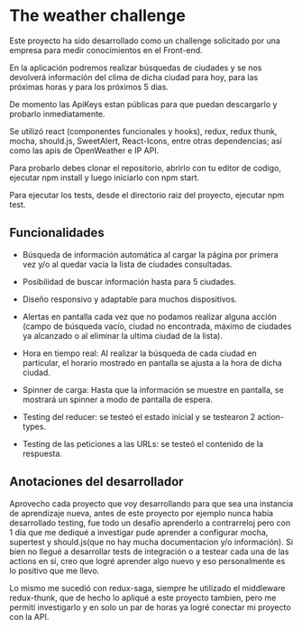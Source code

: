 # The weather challenge

Este proyecto ha sido desarrollado como un challenge solicitado por una empresa para medir conocimientos en el Front-end.

En la aplicación podremos realizar búsquedas de ciudades y se nos devolverá información del clima de dicha ciudad para hoy, para las próximas horas y para los próximos 5 dias.

De momento las ApiKeys estan públicas para que puedan descargarlo y probarlo inmediatamente.

Se utilizó react (componentes funcionales y hooks), redux, redux thunk, mocha, should.js, 
SweetAlert, React-Icons, entre otras dependencias; así como las apis de OpenWeather e IP API.

Para probarlo debes clonar el repositorio, abrirlo con tu editor de codigo, ejecutar npm install y luego iniciarlo con npm start.

Para ejecutar los tests, desde el directorio raiz del proyecto, ejecutar npm test.

## Funcionalidades

- Búsqueda de información automática al cargar la página por primera vez y/o al quedar vacía la lista de ciudades consultadas.

- Posibilidad de buscar información hasta para 5 ciudades.

- Diseño responsivo y adaptable para muchos dispositivos.

- Alertas en pantalla cada vez que no podamos realizar alguna acción (campo de búsqueda vacío, ciudad no encontrada, máximo de ciudades ya alcanzado o al eliminar la ultima ciudad de la lista).

- Hora en tiempo real: Al realizar la búsqueda de cada ciudad en particular, el horario mostrado en pantalla se ajusta a la hora de dicha ciudad.

- Spinner de carga: Hasta que la información se muestre en pantalla, se mostrará un spinner a modo de pantalla de espera.

- Testing del reducer: se testeó el estado inicial y se testearon 2 action-types.
- Testing de las peticiones a las URLs: se testeó el contenido de la respuesta.



## Anotaciones del desarrollador

Aprovecho cada proyecto que voy desarrollando para que sea una instancia de aprendizaje nueva, antes de este proyecto por ejemplo nunca había desarrollado testing, fue todo un desafío aprenderlo a contrarreloj pero con 1 día que me dediqué a investigar pude aprender a configurar mocha, supertest y should.js(que no hay mucha documentacion y/o información).
Si bien no llegué a desarrollar tests de integración o a testear cada una de las actions en sí, creo que logré aprender algo nuevo y eso personalmente es lo positivo que me llevo.

Lo mismo me sucedió con redux-saga, siempre he utilizado el middleware redux-thunk, que de hecho lo apliqué a este proyecto tambien, pero me permití investigarlo y en solo un par de horas ya logré conectar mi proyecto con la API.


